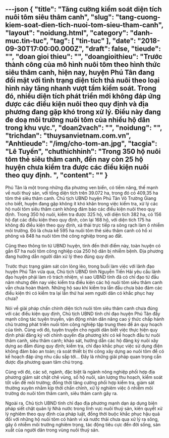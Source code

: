 ---json
{
    "title": "Tăng cường kiểm soát diện tích nuôi tôm siêu thâm canh",
    "slug": "tang-cuong-kiem-soat-dien-tich-nuoi-tom-sieu-tham-canh",
    "layout": "noidung.html",
    "category": "danh-muc.tin-tuc",
    "tag": [
        "tin-tuc"
    ],
    "date": "2018-09-30T17:00:00.000Z",
    "draft": false,
    "tieude": "",
    "doan gioi thieu": "",
    "doangioithieu": "Trước thành công của mô hình nuôi tôm theo hình thức siêu thâm canh, hiện nay, huyện Phú Tân đang đối mặt với tình trạng diện tích thả nuôi theo loại hình này tăng nhanh vượt tầm kiểm soát. Trong đó, nhiều diện tích phát triển mới không đáp ứng được các điều kiện nuôi theo quy định và địa phương đang gặp khó trong xử lý. Điều này đang đe doạ môi trường nuôi tôm của nhiều hộ dân trong khu vực.",
    "doan2vach": "",
    "noidung": "",
    "trichdan": "thuysanvietnam.com.vn",
    "Anhtieude": "/img/cho-tom-an.jpg",
    "tacgia": "Lê Tuyến",
    "chuthichhinh": "Trong 350 hộ nuôi tôm thẻ siêu thâm canh, đến nay còn 25 hộ huyện chưa kiểm tra được các điều kiện nuôi theo quy định.  ",
    "__content__": ""
}
---
<p>Ph&uacute; T&acirc;n l&agrave; một trong những địa phương ven biển, c&oacute; tiềm năng, thế mạnh về nu&ocirc;i thuỷ sản, với tổng diện t&iacute;ch tr&ecirc;n 39.072 ha, trong đ&oacute; c&oacute; 409,35 ha t&ocirc;m thẻ si&ecirc;u th&acirc;m canh. Chủ tịch UBND huyện Ph&uacute; T&acirc;n V&otilde; Trường Giang cho biết, huyện đang gặp kh&ocirc;ng &iacute;t kh&oacute; khăn trong việc kiểm tra, xử l&yacute; c&aacute;c hộ nu&ocirc;i t&ocirc;m si&ecirc;u th&acirc;m canh kh&ocirc;ng đảm bảo c&aacute;c điều kiện nu&ocirc;i theo quy định. Trong 350 hộ nu&ocirc;i, kiểm tra được 325 hộ, với diện t&iacute;ch 382 ha, c&oacute; 156 hộ đạt c&aacute;c điều kiện theo quy định, c&ograve;n lại 168 hộ, với diện t&iacute;ch 175 ha kh&ocirc;ng đủ điều kiện theo quy định, xả thải trực tiếp ra s&ocirc;ng rạch l&agrave;m &ocirc; nhiễm m&ocirc;i trường. Đ&oacute; l&agrave; chưa kể 595 ha nu&ocirc;i t&ocirc;m thẻ si&ecirc;u th&acirc;m canh c&oacute; hố xi ph&ocirc;ng v&agrave; 848 ha nu&ocirc;i t&ocirc;m thẻ c&ocirc;ng nghiệp trong ao đất.</p>

<p>Cũng theo th&ocirc;ng tin từ UBND huyện, t&iacute;nh đến thời điểm n&agrave;y, to&agrave;n huyện c&oacute; gần 67 ha nu&ocirc;i t&ocirc;m c&ocirc;ng nghiệp của 250 hộ d&acirc;n bị nhiễm bệnh. Địa phương đang hướng dẫn người d&acirc;n xử l&yacute; theo đ&uacute;ng quy định.&nbsp;</p>

<p>Trước thực trạng gi&aacute;m s&aacute;t c&ograve;n lỏng lẻo, trong buổi l&agrave;m việc với l&atilde;nh đạo huyện Ph&uacute; T&acirc;n vừa qua, Chủ tịch UBND tỉnh Nguyễn Tiến Hải y&ecirc;u cầu l&atilde;nh đạo huyện phải l&agrave;m r&otilde; tr&aacute;ch nhiệm, v&igrave; sao UBND tỉnh đ&atilde; c&oacute; chỉ đạo từ đầu năm nhưng đến nay việc kiểm tra điều kiện c&aacute;c hộ nu&ocirc;i t&ocirc;m si&ecirc;u th&acirc;m canh vẫn chưa ho&agrave;n th&agrave;nh. Những hộ sau khi kiểm tra lần đầu chưa bảo đảm c&aacute;c điều kiện th&igrave; c&oacute; kiểm tra lại lần thứ hai xem người d&acirc;n c&oacute; khắc phục hay chưa?</p>

<p>N&oacute;i về giải ph&aacute;p chấn chỉnh diện t&iacute;ch nu&ocirc;i t&ocirc;m si&ecirc;u th&acirc;m canh chưa đ&uacute;ng với c&aacute;c điều kiện quy định, Chủ tịch UBND tỉnh chỉ đạo huyện Ph&uacute; T&acirc;n đẩy mạnh c&ocirc;ng t&aacute;c tuy&ecirc;n truyền, vận động nh&acirc;n d&acirc;n n&acirc;ng cao &yacute; thức chấp h&agrave;nh chủ trương ph&aacute;t triển nu&ocirc;i t&ocirc;m c&ocirc;ng nghiệp tập trung theo đề &aacute;n quy hoạch của tỉnh. C&ugrave;ng với đ&oacute;, tuy&ecirc;n truyền cho người d&acirc;n biết việc thực hiện quy định phải đăng k&yacute; với ch&iacute;nh quyền địa phương khi c&oacute; kế hoạch đầu tư nu&ocirc;i th&acirc;m canh, si&ecirc;u th&acirc;m canh; khảo s&aacute;t, hướng dẫn c&aacute;c hộ đăng k&yacute; nu&ocirc;i x&acirc;y dựng ao đầm đ&uacute;ng quy định; kiểm tra, chỉ đạo khắc phục việc sử dụng điện kh&ocirc;ng đảm bảo an to&agrave;n; r&agrave; so&aacute;t thiết bị thi c&ocirc;ng x&acirc;y dựng ao nu&ocirc;i t&ocirc;m để c&oacute; kế hoạch đ&aacute;p ứng nhu cầu sắp tới&hellip; Đ&acirc;y l&agrave; những giải ph&aacute;p quan trọng cần được địa phương quan t&acirc;m ch&uacute; trọng.</p>

<p>C&ugrave;ng với đ&oacute;, c&aacute;c sở, ng&agrave;nh, đặc biệt l&agrave; ng&agrave;nh n&ocirc;ng nghiệp phối hợp địa phương gi&aacute;m s&aacute;t chặt chẽ v&ugrave;ng, số hộ nu&ocirc;i, sản lượng thu hoạch, kiểm so&aacute;t tốt vấn đề m&ocirc;i trường; đồng thời tăng cường phối hợp kiểm tra, gi&aacute;m s&aacute;t thường xuy&ecirc;n nhằm kịp thời chấn chỉnh, xử l&yacute; nghi&ecirc;m việc &ocirc; nhiễm m&ocirc;i trường do nu&ocirc;i t&ocirc;m th&acirc;m canh, si&ecirc;u th&acirc;m canh g&acirc;y ra.</p>

<p>Ngo&agrave;i ra, Chủ tịch UBND tỉnh chỉ đạo địa phương mạnh dạn &aacute;p dụng biện ph&aacute;p siết chặt quản l&yacute; Nh&agrave; nước trong lĩnh vực nu&ocirc;i thuỷ sản, ki&ecirc;n quyết xử l&yacute; nghi&ecirc;m theo quy định của ph&aacute;p luật, đồng thời buộc khắc phục hậu quả đối với những hộ nu&ocirc;i t&ocirc;m c&oacute; h&agrave;nh vi xả nước thải chưa qua xử l&yacute; ra s&ocirc;ng, g&acirc;y &ocirc; nhiễm m&ocirc;i trường nghi&ecirc;m trọng, t&aacute;c động ti&ecirc;u cực đến đời sống, sản xuất của người d&acirc;n trong v&ugrave;ng nu&ocirc;i thuỷ sản.</p>

